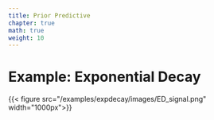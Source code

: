 ```yaml
---
title: Prior Predictive
chapter: true
math: true
weight: 10
---
```


# Example: Exponential Decay


{{< figure src="/examples/expdecay/images/ED_signal.png"  width="1000px">}}

